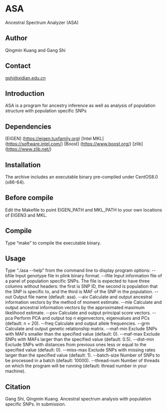 # ASA
Ancestral Spectrum Analyzer (ASA)

## Author
Qingmin Kuang and Gang Shi

## Contact
gshi@xidian.edu.cn

## Introduction
ASA is a program for ancestry inference as well as analysis of population structure with population specific SNPs

## Dependencies
[EIGEN] (https://eigen.tuxfamily.org)
[Intel MKL] (https://software.intel.com/)
[Boost] (https://www.boost.org/)
[zlib] (https://www.zlib.net/)

## Installation
The archive includes an executable binary pre-compiled under CentOS8.0 (x86-64). 

## Before compile
Edit the Makefile to point EIGEN_PATH and MKL_PATH to your own locations of EIGEN3 and MKL.

## Compile
Type “make” to compile the executable binary.

## Usage
Type “./asa --help” from the command line to display program options:
--bfile		Input genotype file in plink binary format.
--ifile		Input information file of a panel of population specific SNPs. The file is expected to have three columns without headers: the first is SNP ID, the second is population that the SNP is specific to, and the third is MAF of the SNP in the population.
--out		Output file name (default: asa).
--aiv		Calculate and output ancestral information vectors by the method of moment estimate.
--mle		Calculate and output ancestral information vectors by the approximated maximum likelihood estimate.
--psv		Calculate and output principal score vectors.
--pca		Perform PCA and output top n eigenvectors, eigenvalues and PCs (default: n = 20).
--freq		Calculate and output allele frequencies.
--grm		Calculate and output genetic relationship matrix.
--maf-min	Exclude SNPs with MAFs smaller than the specified value (default: 0).
--maf-max	Exclude SNPs with MAFs larger than the specified value (default: 0.5).
--dist-min	Exclude SNPs with distances from previous ones less or equal to the specified value (default: 0).
--miss-max	Exclude SNPs with missing rates larger than the specified value (default: 1).
--batch-size	Number of SNPs to be processed in a batch (default: 10000).
--thread-num	Number of threads on which the program will be running (default: thread number in your machine).

## Citation
Gang Shi, Qingmin Kuang. Ancestral spectrum analysis with population specific SNPs. In submission.
